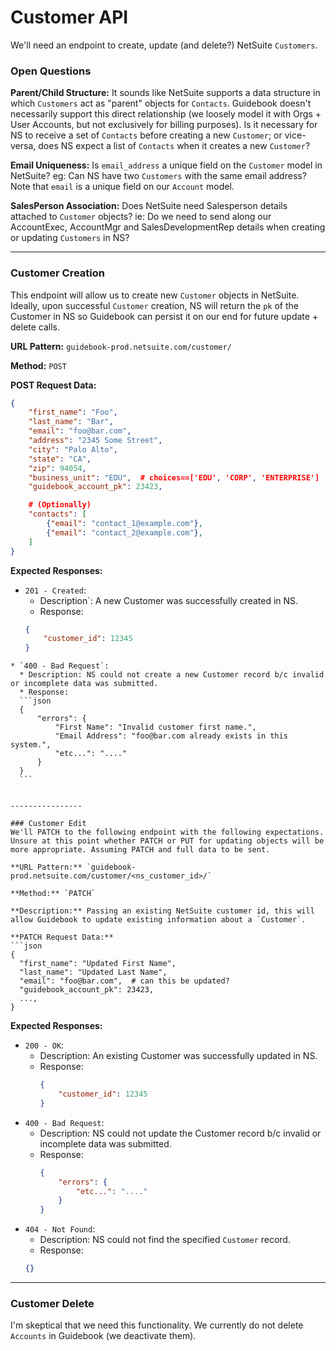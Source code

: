 # Customer API
We'll need an endpoint to create, update (and delete?) NetSuite `Customers`.

### Open Questions
**Parent/Child Structure:**
It sounds like NetSuite supports a data structure in which `Customers` act as "parent" objects for `Contacts`. Guidebook doesn't necessarily support this direct relationship (we loosely model it with Orgs + User Accounts, but not exclusively for billing purposes). Is it necessary for NS to receive a set of `Contacts` before creating a new `Customer`; or vice-versa, does NS expect a list of `Contacts` when it creates a new `Customer`?

**Email Uniqueness:**
Is `email_address` a unique field on the `Customer` model in NetSuite? eg: Can NS have two `Customers` with the same email address? Note that `email` is a unique field on our `Account` model.

**SalesPerson Association:**
Does NetSuite need Salesperson details attached to `Customer` objects? ie: Do we need to send along our AccountExec, AccountMgr and SalesDevelopmentRep details when creating or updating `Customers` in NS?

-----------


### Customer Creation
This endpoint will allow us to create new `Customer` objects in NetSuite. Ideally, upon successful `Customer` creation, NS will return the `pk` of the Customer in NS so Guidebook can persist it on our end for future update + delete calls.

**URL Pattern:** `guidebook-prod.netsuite.com/customer/`

**Method:** `POST`

**POST Request Data:**
```json
{
    "first_name": "Foo",
    "last_name": "Bar",
    "email": "foo@bar.com",
    "address": "2345 Some Street",
    "city": "Palo Alto",
    "state": "CA",
    "zip": 94054,
    "business_unit": "EDU",  # choices==['EDU', 'CORP', 'ENTERPRISE']
    "guidebook_account_pk": 23423,

    # (Optionally)
    "contacts": [
        {"email": "contact_1@example.com"},
        {"email": "contact_2@example.com"},
    ]
}
```

**Expected Responses:**
  * `201 - Created`:
    * Description`: A new Customer was successfully created in NS.
    * Response:
    ```json
    {
        "customer_id": 12345
    }
  ```
  * `400 - Bad Request`:
    * Description: NS could not create a new Customer record b/c invalid or incomplete data was submitted.
    * Response:
    ```json
    {
        "errors": {
            "First Name": "Invalid customer first name.",
            "Email Address": "foo@bar.com already exists in this system.",
            "etc...": "...."
        }
    }
    ```


----------------

### Customer Edit
We'll PATCH to the following endpoint with the following expectations. Unsure at this point whether PATCH or PUT for updating objects will be more appropriate. Assuming PATCH and full data to be sent.

**URL Pattern:** `guidebook-prod.netsuite.com/customer/<ns_customer_id>/`

**Method:** `PATCH`

**Description:** Passing an existing NetSuite customer id, this will allow Guidebook to update existing information about a `Customer`.

**PATCH Request Data:**
```json
{
    "first_name": "Updated First Name",
    "last_name": "Updated Last Name",
    "email": "foo@bar.com",  # can this be updated?
    "guidebook_account_pk": 23423,
    ...,
}
```


**Expected Responses:**
* `200 - OK`:
  * Description: An existing Customer was successfully updated in NS.
  * Response:
    ```json
    {
        "customer_id": 12345
    }
    ```
* `400 - Bad Request`:
  * Description: NS could not update the Customer record b/c invalid or incomplete data was submitted.
  * Response:
    ```json
    {
        "errors": {
            "etc...": "...."
        }
    }
    ```
* `404 - Not Found`:
  * Description: NS could not find the specified `Customer` record.
  * Response:
  ```json
  {}
  ```

------------

### Customer Delete
I'm skeptical that we need this functionality. We currently do not delete `Accounts` in Guidebook (we deactivate them).